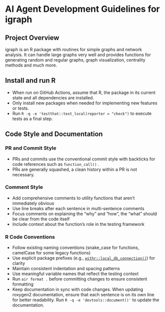 # AI Agent Development Guidelines for igraph

## Project Overview

igraph is an R package with routines for simple graphs and network
analysis. It can handle large graphs very well and provides functions
for generating random and regular graphs, graph visualization,
centrality methods and much more.

## Install and run R

- When run on GitHub Actions, assume that R, the package in its current
  state and all dependencies are installed.
- Only install new packages when needed for implementing new features or
  tests.
- Run `R -q -e 'testthat::test_local(reporter = "check")` to execute
  tests as a final step.

## Code Style and Documentation

### PR and Commit Style

- PRs and commits use the conventional commit style with backticks for
  code references such as `function_call()` .
- PRs are generally squashed, a clean history within a PR is not
  necessary.

### Comment Style

- Add comprehensive comments to utility functions that aren’t
  immediately obvious
- Use line breaks after each sentence in multi-sentence comments
- Focus comments on explaining the “why” and “how”, the “what” should be
  clear from the code itself
- Include context about the function’s role in the testing framework

### R Code Conventions

- Follow existing naming conventions (snake_case for functions,
  camelCase for some legacy functions)
- Use explicit package prefixes (e.g.,
  [`withr::local_db_connection()`](https://withr.r-lib.org/reference/with_db_connection.html))
  for clarity
- Maintain consistent indentation and spacing patterns
- Use meaningful variable names that reflect the testing context
- Run `air format .` before committing changes to ensure consistent
  formatting
- Keep documentation in sync with code changes. When updating roxygen2
  documentation, ensure that each sentence is on its own line for better
  readability. Run `R -q -e 'devtools::document()'` to update the
  documentation.
